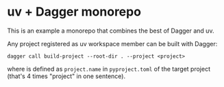 # uv + Dagger monorepo

This is an example a monorepo that combines the best of Dagger and uv.

Any project registered as uv workspace member can be built with Dagger:

```shell
dagger call build-project --root-dir . --project <project>
```

where <project> is defined as `project.name` in `pyproject.toml` of the target project (that's 4 times "project" in one sentence).
